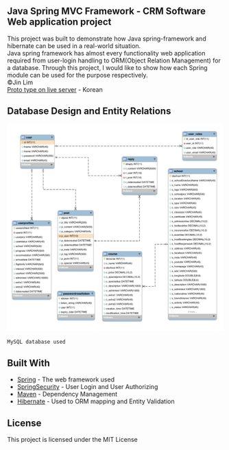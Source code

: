 ## Java Spring MVC Framework - CRM Software Web application project

This project was built to demonstrate how Java spring-framework and hibernate can be used in a real-world situation. <br/>
Java spring framework has almost every functionality web application required from user-login handling to ORM(Object Relation Management) for a database. Through this project, I would like to show how each Spring module can be used for the purpose respectively.
<br/>
©Jin Lim
<br/>
[Proto type on live server](https://liffeyireland.com) - Korean

## Database Design and Entity Relations
![databasedesign](./pics/01.png "s01")




```
MySQL database used
```

## Built With

* [Spring](https://spring.io/) - The web framework used
* [SpringSecurity](https://spring.io/projects/spring-security/) - User Login and User Authorizing
* [Maven](https://maven.apache.org/) - Dependency Management
* [Hibernate](http://hibernate.org/) - Used to ORM mapping and Entity Validation

## License

This project is licensed under the MIT License
